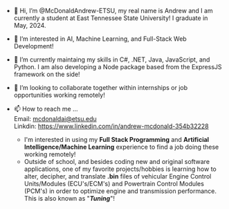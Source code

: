 - 👋 Hi, I’m @McDonaldAndrew-ETSU, my real name is Andrew and I am currently a student at East Tennessee State University! I graduate in May, 2024.
- 👀 I’m interested in AI, Machine Learning, and Full-Stack Web Development!
- 🌱 I’m currently maintaing my skills in C#, .NET, Java, JavaScript, and Python. I am also developing a Node package based from the ExpressJS framework on the side!
- 💞️ I’m looking to collaborate together within internships or job opportunities working remotely!
- 📫 How to reach me ...  
Email: mcdonaldai@etsu.edu    
Linkdin: https://www.linkedin.com/in/andrew-mcdonald-354b32228

   - I'm interested in using my **Full Stack Programming** and **Artificial Intelligence/Machine Learning** experience to find a job doing these working remotely!
   - Outside of school, and besides coding new and original software applications, one of my favorite projects/hobbies is  learning how to alter, decipher, and translate **.bin** files of vehicular Engine Control Units/Modules (ECU's/ECM's) and Powertrain Control Modules (PCM's) in order to optimize engine and transmission performance.  This is also known as "***Tuning***"!

<!---
McDonaldAndrew-ETSU/McDonaldAndrew-ETSU is a ✨ special ✨ repository because its `README.md` (this file) appears on your GitHub profile.
You can click the Preview link to take a look at your changes.
--->
